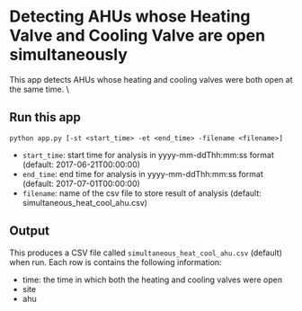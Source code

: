 # Detecting AHUs whose Heating Valve and Cooling Valve are open simultaneously

This app detects AHUs whose heating and cooling valves were both open at the same time. \

## Run this app
`python app.py [-st <start_time> -et <end_time> -filename <filename>]`

* `start_time`: start time for analysis in yyyy-mm-ddThh:mm:ss format (default: 2017-06-21T00:00:00)
* `end_time`: end time for analysis in yyyy-mm-ddThh:mm:ss format (default: 2017-07-01T00:00:00)
* `filename`: name of the csv file to store result of analysis (default: simultaneous_heat_cool_ahu.csv)

## Output

This produces a CSV file called `simultaneous_heat_cool_ahu.csv` (default) when run. Each row is contains the following information:
* time: the time in which both the heating and cooling valves were open
* site
* ahu